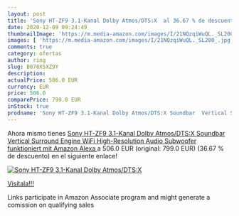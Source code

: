```yaml
---
layout: post
title: 'Sony HT-ZF9 3.1-Kanal Dolby Atmos/DTS:X  al 36.67 % de descuento'
date: 2020-12-09 09:24:49
thumbnailImage: 'https://m.media-amazon.com/images/I/21NQzqiWuQL._SL200_.jpg'
images: [ 'https://m.media-amazon.com/images/I/21NQzqiWuQL._SL200_.jpg' ]
comments: true
category: ofertas
author: ring
slug: B078X5XZ9Y
description:
actualPrice: 506.0 EUR
currency: EUR
price: 506.0
comparePrice: 799.0 EUR
inStock: true
prodname: 'Sony HT-ZF9 3.1-Kanal Dolby Atmos/DTS:X Soundbar  Vertical Surround Engine  WiFi  High-Resolution Audio  Subwoofer  funktioniert mit Amazon Alexa '
---
```


Ahora mismo tienes [Sony HT-ZF9 3.1-Kanal Dolby Atmos/DTS:X Soundbar  Vertical Surround Engine  WiFi  High-Resolution Audio  Subwoofer  funktioniert mit Amazon Alexa ](https://www.amazon.de/dp/B078X5XZ9Y/?tag=tolees0ca-21) a 506.0 EUR (original: 799.0 EUR) (36.67 %  de descuento) en el siguiente enlace!

[![Sony HT-ZF9 3.1-Kanal Dolby Atmos/DTS:X ](https://m.media-amazon.com/images/I/21NQzqiWuQL._SL200_.jpg)](https://www.amazon.de/dp/B078X5XZ9Y/?tag=tolees0ca-21)

[Visítala!!!](https://www.amazon.de/dp/B078X5XZ9Y/?tag=tolees0ca-21)

Links participate in Amazon Associate program and might generate a comission on qualifying sales
